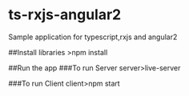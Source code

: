 # ts-rxjs-angular2
Sample application for typescript,rxjs and angular2

##Install libraries
    >npm install
    
##Run the app
###To run Server
    server>live-server
    
###To run Client
    client>npm start     
    
    